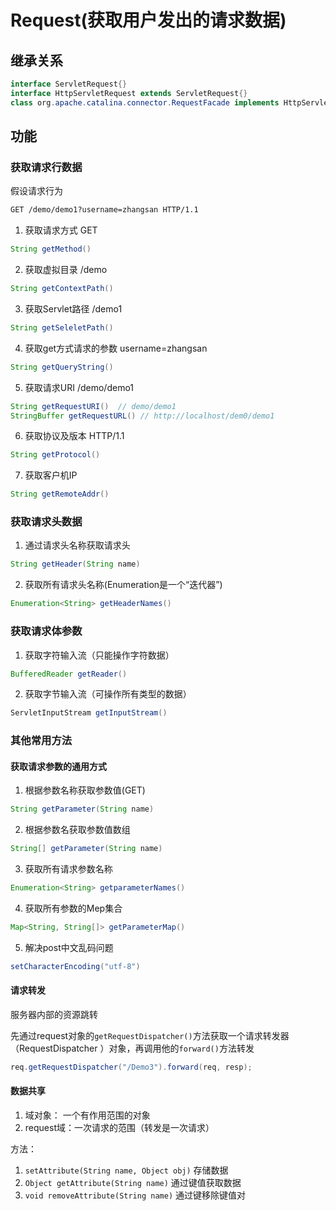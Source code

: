 # Request(获取用户发出的请求数据)

## 继承关系

```java
interface ServletRequest{}
interface HttpServletRequest extends ServletRequest{}
class org.apache.catalina.connector.RequestFacade implements HttpServletRequest{}
```

## 功能

### 获取请求行数据

假设请求行为

```txt
GET /demo/demo1?username=zhangsan HTTP/1.1
```

1. 获取请求方式 GET

```java
String getMethod()
```

2. 获取虚拟目录 /demo

```java
String getContextPath()
```

3. 获取Servlet路径 /demo1

```java
String getSeleletPath()
```

4. 获取get方式请求的参数 username=zhangsan

```java
String getQueryString()
```

5. 获取请求URI /demo/demo1

```java
String getRequestURI()  // demo/demo1
StringBuffer getRequestURL() // http://localhost/dem0/demo1
```

6. 获取协议及版本 HTTP/1.1

```java
String getProtocol()
```

7. 获取客户机IP

```java
String getRemoteAddr()
```

### 获取请求头数据

1. 通过请求头名称获取请求头

```java
String getHeader(String name)
```

2. 获取所有请求头名称(Enumeration是一个“迭代器”)

```java
Enumeration<String> getHeaderNames()
```

### 获取请求体参数

1. 获取字符输入流（只能操作字符数据）

```java
BufferedReader getReader()
```

2. 获取字节输入流（可操作所有类型的数据）

```java
ServletInputStream getInputStream()
```

### 其他常用方法

#### 获取请求参数的通用方式

1. 根据参数名称获取参数值(GET)

```java
String getParameter(String name)
```

2. 根据参数名获取参数值数组

```java
String[] getParameter(String name)
```

3. 获取所有请求参数名称

```java
Enumeration<String> getparameterNames()
```

4. 获取所有参数的Mep集合

```java
Map<String, String[]> getParameterMap()
```

5. 解决post中文乱码问题

```java
setCharacterEncoding("utf-8")
```

#### 请求转发

服务器内部的资源跳转

先通过request对象的`getRequestDispatcher()`方法获取一个请求转发器（RequestDispatcher
）对象，再调用他的`forward()`方法转发

```java
req.getRequestDispatcher("/Demo3").forward(req, resp);
```

#### 数据共享

1. 域对象： 一个有作用范围的对象
2. request域：一次请求的范围（转发是一次请求）

方法：

1. `setAttribute(String name, Object obj)` 存储数据
2. `Object getAttribute(String name)` 通过键值获取数据
3. `void removeAttribute(String name)` 通过键移除键值对
